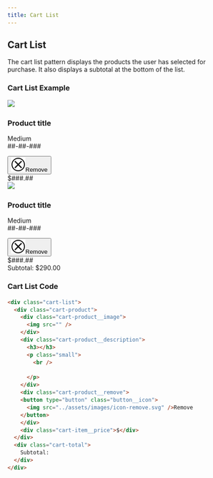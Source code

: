 ```yaml
---
title: Cart List
---
```

## Cart List
The cart list pattern displays the products the user has selected for purchase.
It also displays a subtotal at the bottom of the list.

### Cart List Example
<div class="library__example">
  <div class="cart-list">
    <div class="cart-product">
      <div class="cart-product__image">
        <img src="https://placehold.it/780x288" />
      </div>
      <div class="cart-product__description">
        <h3>Product title</h3>
        <p class="small">
          Medium<br />
          ##-##-###
        </p>
      </div>
      <div class="cart-product__remove">
      <button type="button" class="button__icon">
        <img src="../assets/images/icon-remove.svg" />Remove
      </button>
      </div>
      <div class="cart-item__price">$###.##</div>
    </div>
    <div class="cart-product">
      <div class="cart-product__image">
        <img src="https://placehold.it/780x288" />
      </div>
      <div class="cart-product__description">
        <h3>Product title</h3>
        <p class="small">
          Medium<br />
          ##-##-###
        </p>
      </div>
      <div class="cart-product__remove">
        <button type="button" class="button__icon">
          <img src="../assets/images/icon-remove.svg" />Remove
        </button>
      </div>
      <div class="cart-item__price">$###.##</div>
    </div>
    <div class="cart-total">
      Subtotal: $290.00
    </div>
  </div>
</div>

### Cart List Code
```html
<div class="cart-list">
  <div class="cart-product">
    <div class="cart-product__image">
      <img src="" />
    </div>
    <div class="cart-product__description">
      <h3></h3>
      <p class="small">
        <br />

      </p>
    </div>
    <div class="cart-product__remove">
    <button type="button" class="button__icon">
      <img src="../assets/images/icon-remove.svg" />Remove
    </button>
    </div>
    <div class="cart-item__price">$</div>
  </div>
  <div class="cart-total">
    Subtotal:
  </div>
</div>
```
